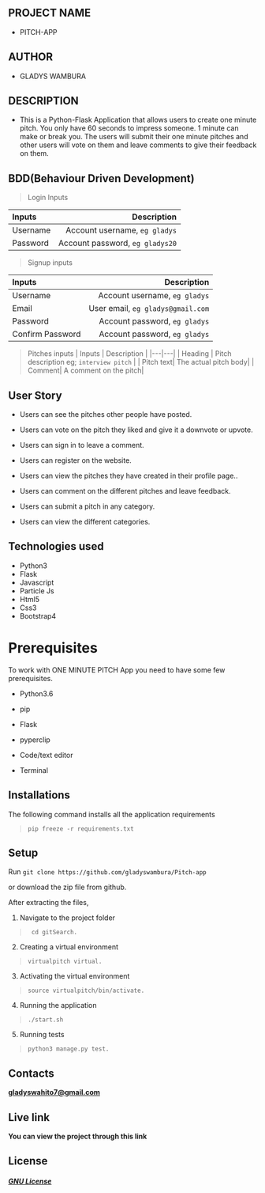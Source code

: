 ## PROJECT  NAME 
 - PITCH-APP

## AUTHOR 
 - GLADYS WAMBURA

 ## DESCRIPTION 
 - This is a Python-Flask Application that allows users to create one minute pitch. You only have 60 seconds to impress someone. 1 minute can make or break you. The users will submit their one minute pitches and other users will vote on them and leave comments to give their feedback on them.

 ## BDD(Behaviour Driven Development)

 

>Login Inputs

| Inputs |  Description |
| :---         |          ---: |
| Username  | Account username, ``eg gladys``|
| Password  | Account password, ``eg gladys20``|

>Signup inputs

| Inputs |  Description |
| :---         |          ---: |
| Username  | Account username, ``eg gladys``|
| Email  | User email, ``eg gladys@gmail.com``|
| Password  | Account password, ``eg gladys``|
| Confirm Password  | Account password, ``eg gladys``|

> Pitches inputs
| Inputs | Description  |
|---|---|
|  Heading | Pitch description eg; ``interview pitch``  |
|  Pitch text| The actual pitch body|
| Comment| A comment on the pitch|

## User Story

- Users can see the pitches other people have posted.

- Users can vote on the pitch they liked and give it a downvote or upvote.

- Users can sign in to leave a comment.

- Users can register on the website.

- Users can view the pitches they have created in their profile page..

- Users can comment on the different pitches and leave feedback. 

- Users can submit a pitch in any category. 

- Users can view the different categories. 

## Technologies used
* Python3
* Flask
* Javascript
* Particle Js
* Html5
* Css3
* Bootstrap4

# Prerequisites

To work with ONE MINUTE PITCH App you need to have some few prerequisites.

- Python3.6

- pip

- Flask 

- pyperclip

- Code/text editor

- Terminal

## Installations

The following command installs all the application requirements
>``pip freeze -r requirements.txt``

## Setup
Run 
``git clone https://github.com/gladyswambura/Pitch-app``

or download the zip file from github.

After extracting the files, 

1. Navigate to the project folder
>`` cd gitSearch.`` 

2. Creating a virtual environment
>``virtualpitch virtual.``

3. Activating the virtual environment
>``source virtualpitch/bin/activate.``

4. Running the application
>``./start.sh``

5. Running tests

 > ``python3 manage.py test.``



## Contacts 
**gladyswahito7@gmail.com**


## Live link 
**You can view the project through this link**



## License 

#### [*GNU License*](LICENSE)
